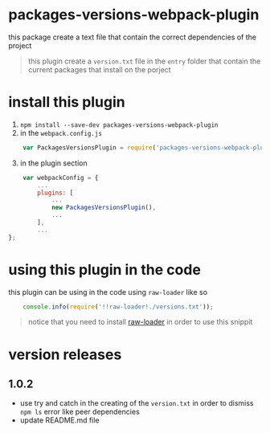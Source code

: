 # packages-versions-webpack-plugin
this package create a text file that contain the correct dependencies of the project

> this plugin create a `version.txt` file in the `entry` folder that contain the current packages that install on the porject

# install this plugin

1. `npm install --save-dev packages-versions-webpack-plugin`
2. in the `webpack.config.js`
```js
    var PackagesVersionsPlugin = require('packages-versions-webpack-plugin');
```
3. in the plugin section
```js
    var webpackConfig = {
        ...
        plugins: [
            ...
            new PackagesVersionsPlugin(),
            ...
        ],
        ...
};
```
# using this plugin in the code 

this plugin can be using in the code using `raw-loader` like so
```js
    console.info(require('!!raw-loader!./versions.txt'));
```

> notice that you need to install [raw-loader](https://github.com/webpack-contrib/raw-loader) in order to use this snippit

# version releases

## 1.0.2

* use try and catch in the creating of the `version.txt` in order to dismiss `npm ls` error like peer dependencies
* update README.md file

